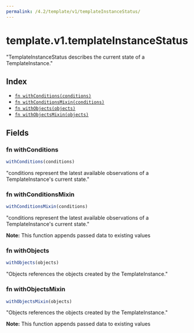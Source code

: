 ```yaml
---
permalink: /4.2/template/v1/templateInstanceStatus/
---
```


# template.v1.templateInstanceStatus

"TemplateInstanceStatus describes the current state of a TemplateInstance."

## Index

* [`fn withConditions(conditions)`](#fn-withconditions)
* [`fn withConditionsMixin(conditions)`](#fn-withconditionsmixin)
* [`fn withObjects(objects)`](#fn-withobjects)
* [`fn withObjectsMixin(objects)`](#fn-withobjectsmixin)

## Fields

### fn withConditions

```ts
withConditions(conditions)
```

"conditions represent the latest available observations of a TemplateInstance's current state."

### fn withConditionsMixin

```ts
withConditionsMixin(conditions)
```

"conditions represent the latest available observations of a TemplateInstance's current state."

**Note:** This function appends passed data to existing values

### fn withObjects

```ts
withObjects(objects)
```

"Objects references the objects created by the TemplateInstance."

### fn withObjectsMixin

```ts
withObjectsMixin(objects)
```

"Objects references the objects created by the TemplateInstance."

**Note:** This function appends passed data to existing values